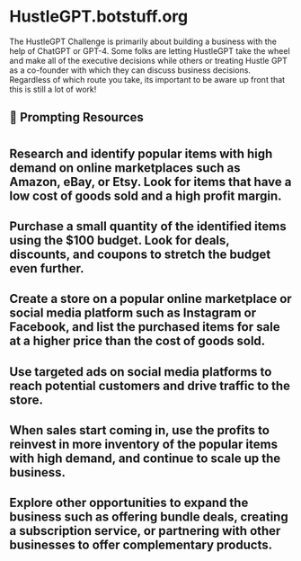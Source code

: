# HustleGPT.botstuff.org

The HustleGPT Challenge is primarily about building a business with the help of ChatGPT or GPT-4. Some folks are letting HustleGPT take the wheel and make all of the executive decisions while others or treating Hustle GPT as a co-founder with which they can discuss business decisions. Regardless of which route you take, its important to be aware up front that this is still a lot of work! 

## 💬 Prompting Resources

# 
## Research and identify popular items with high demand on online marketplaces such as Amazon, eBay, or Etsy. Look for items that have a low cost of goods sold and a high profit margin.
## Purchase a small quantity of the identified items using the $100 budget. Look for deals, discounts, and coupons to stretch the budget even further.
## Create a store on a popular online marketplace or social media platform such as Instagram or Facebook, and list the purchased items for sale at a higher price than the cost of goods sold.
## Use targeted ads on social media platforms to reach potential customers and drive traffic to the store.
## When sales start coming in, use the profits to reinvest in more inventory of the popular items with high demand, and continue to scale up the business.
## Explore other opportunities to expand the business such as offering bundle deals, creating a subscription service, or partnering with other businesses to offer complementary products.